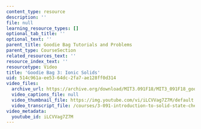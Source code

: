 ```yaml
---
content_type: resource
description: ''
file: null
learning_resource_types: []
optional_tab_title: ''
optional_text: ''
parent_title: Goodie Bag Tutorials and Problems
parent_type: CourseSection
related_resources_text: ''
resource_index_text: ''
resourcetype: Video
title: 'Goodie Bag 3: Ionic Solids'
uid: 514c961a-ee53-64dc-2fa7-ae128ff0d314
video_files:
  archive_url: https://archive.org/download/MIT3.091F18/MIT3_091F18_goodie_bag_3_300k.mp4
  video_captions_file: null
  video_thumbnail_file: https://img.youtube.com/vi/iLCVVag7Z7M/default.jpg
  video_transcript_file: /courses/3-091-introduction-to-solid-state-chemistry-fall-2018/21cc54eebb80a770b05c14f5d2773498_iLCVVag7Z7M.pdf
video_metadata:
  youtube_id: iLCVVag7Z7M
---
```

